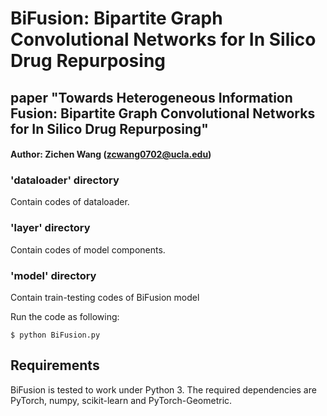 # BiFusion: Bipartite Graph Convolutional Networks for In Silico Drug Repurposing

## paper "Towards Heterogeneous Information Fusion: Bipartite Graph Convolutional Networks for In Silico Drug Repurposing"

#### Author: Zichen Wang (zcwang0702@ucla.edu)


### 'dataloader' directory
Contain codes of dataloader.
### 'layer' directory
Contain codes of model components.
### 'model' directory
Contain train-testing codes of BiFusion model

Run the code as following:

    $ python BiFusion.py
    

## Requirements

BiFusion is tested to work under Python 3. 
The required dependencies are PyTorch, numpy, scikit-learn and PyTorch-Geometric.
